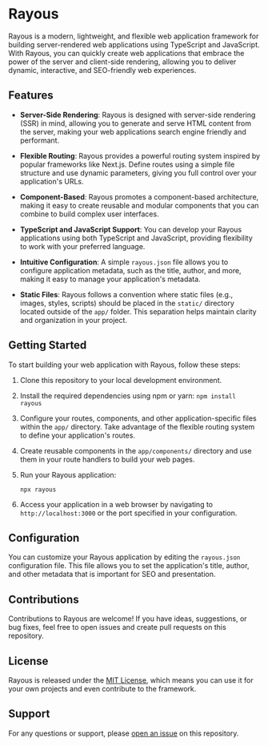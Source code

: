 
# Rayous

Rayous is a modern, lightweight, and flexible web application framework for building server-rendered web applications using TypeScript and JavaScript. With Rayous, you can quickly create web applications that embrace the power of the server and client-side rendering, allowing you to deliver dynamic, interactive, and SEO-friendly web experiences.

## Features

-   **Server-Side Rendering**: Rayous is designed with server-side rendering (SSR) in mind, allowing you to generate and serve HTML content from the server, making your web applications search engine friendly and performant.
    
-   **Flexible Routing**: Rayous provides a powerful routing system inspired by popular frameworks like Next.js. Define routes using a simple file structure and use dynamic parameters, giving you full control over your application's URLs.
    
-   **Component-Based**: Rayous promotes a component-based architecture, making it easy to create reusable and modular components that you can combine to build complex user interfaces.
    
-   **TypeScript and JavaScript Support**: You can develop your Rayous applications using both TypeScript and JavaScript, providing flexibility to work with your preferred language.
    
-   **Intuitive Configuration**: A simple `rayous.json` file allows you to configure application metadata, such as the title, author, and more, making it easy to manage your application's metadata.
    
-   **Static Files**: Rayous follows a convention where static files (e.g., images, styles, scripts) should be placed in the `static/` directory located outside of the `app/` folder. This separation helps maintain clarity and organization in your project.
    

## Getting Started

To start building your web application with Rayous, follow these steps:

1.  Clone this repository to your local development environment.
    
2.  Install the required dependencies using npm or yarn:
    `npm install rayous` 
    
3.  Configure your routes, components, and other application-specific files within the `app/` directory. Take advantage of the flexible routing system to define your application's routes.
    
4.  Create reusable components in the `app/components/` directory and use them in your route handlers to build your web pages.
    
5.  Run your Rayous application:
    
    `npx rayous` 
    
6.  Access your application in a web browser by navigating to `http://localhost:3000` or the port specified in your configuration.
    

## Configuration

You can customize your Rayous application by editing the `rayous.json` configuration file. This file allows you to set the application's title, author, and other metadata that is important for SEO and presentation.

## Contributions

Contributions to Rayous are welcome! If you have ideas, suggestions, or bug fixes, feel free to open issues and create pull requests on this repository.

## License

Rayous is released under the [MIT License](https://chat.openai.com/c/LICENSE), which means you can use it for your own projects and even contribute to the framework.

## Support

For any questions or support, please [open an issue](https://github.com/kevinj045/rayous/issues) on this repository.